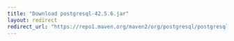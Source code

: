 ```yaml
---
title: "Download postgresql-42.5.6.jar"
layout: redirect
redirect_url: "https://repo1.maven.org/maven2/org/postgresql/postgresql/42.5.6/postgresql-42.5.6.jar"
---
```


